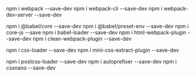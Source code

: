 npm i webpack --save-dev
npm i webpack-cli --save-dev
npm i webpack-dev-server --save-dev

npm i @babel/core --save-dev
npm i @babel/preset-env --save-dev
npm i core-js --save
npm i babel-loader --save-dev
npm i html-webpack-plugin --save-dev 
npm i clean-webpack-plugin --save-dev 

npm i css-loader --save-dev
npm i mini-css-extract-plugin --save-dev 


npm i postcss-loader --save-dev
npm i autoprefixer --save-dev
npm i cssnano --save-dev 
